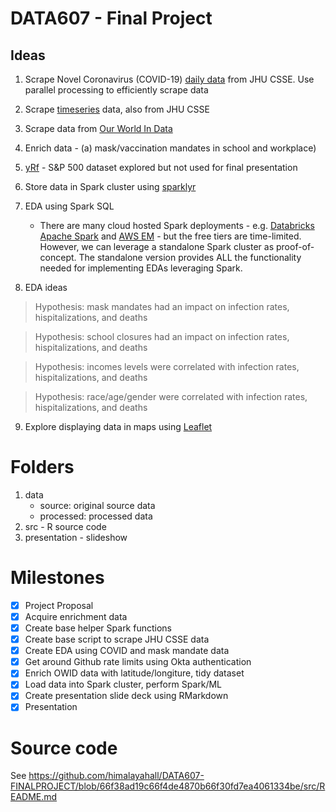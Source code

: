 # DATA607 - Final Project

## Ideas

1. Scrape Novel Coronavirus (COVID-19) [daily data](https://github.com/CSSEGISandData/COVID-19/tree/master/csse_covid_19_data/csse_covid_19_daily_reports_us) from JHU CSSE. Use parallel processing to efficiently scrape data
2. Scrape [timeseries](https://github.com/CSSEGISandData/COVID-19/tree/master/csse_covid_19_data/csse_covid_19_time_series) data, also from JHU CSSE
3. Scrape data from [Our World In Data](https://ourworldindata.org/coronavirus)
4. Enrich data - (a) mask/vaccination mandates in school and workplace)
5. [yRf](https://ropensci.org/blog/2022/07/26/package-yfr/) - S&P 500 dataset explored but not used for final presentation



6. Store data in Spark cluster using [sparklyr](https://rdrr.io/cran/sparklyr/)
7. EDA using Spark SQL
   - There are many cloud hosted Spark deployments - e.g. [Databricks Apache Spark](https://www.databricks.com/spark/about) and [AWS EM](https://aws.amazon.com/emr/features/spark/) - but the free tiers are time-limited. However, we can leverage a standalone Spark cluster as proof-of-concept. The standalone version provides ALL the functionality needed for implementing EDAs leveraging Spark.
8. EDA ideas
  > Hypothesis: mask mandates had an impact on infection rates, hispitalizations, and deaths
  
  > Hypothesis: school closures had an impact on infection rates, hispitalizations, and deaths
  
  > Hypothesis: incomes levels were correlated with infection rates, hispitalizations, and deaths
  
  > Hypothesis: race/age/gender were correlated with infection rates, hispitalizations, and deaths
  
 9. Explore displaying data in maps using [Leaflet](https://rstudio.github.io/leaflet/)

# Folders
1. data
   - source: original source data
   - processed: processed data
2. src - R source code
3. presentation - slideshow

# Milestones

- [x] Project Proposal
- [x] Acquire enrichment data
- [x] Create base helper Spark functions
- [x] Create base script to scrape JHU CSSE data
- [x] Create EDA using COVID and mask mandate data
- [x] Get around Github rate limits using Okta authentication
- [x] Enrich OWID data with latitude/longiture, tidy dataset
- [x] Load data into Spark cluster, perform Spark/ML
- [x] Create presentation slide deck using RMarkdown
- [x] Presentation

# Source code

See https://github.com/himalayahall/DATA607-FINALPROJECT/blob/66f38ad19c66f4de4870b66f30fd7ea4061334be/src/README.md
